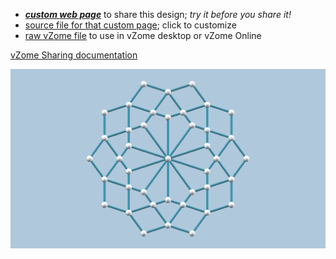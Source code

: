 
 - [***custom web page***][post] to share this design; *try it before you share it!*
 - [source file for that custom page][source]; click to customize
 - [raw vZome file][raw] to use in vZome desktop or vZome Online

[vZome Sharing documentation](https://vzome.github.io/vzome/sharing.html#how-it-works)

![Image](<Rosette 4.png>)


[post]: <https://ThynStyx.github.io/vzome-sharing/2021/12/24/Rosette 4-22-24-11.html>
[source]: <https://github.com/ThynStyx/vzome-sharing/edit/main/_posts/2021-12-24-Rosette 4-22-24-11.md>
[raw]: <https://raw.githubusercontent.com/ThynStyx/vzome-sharing/main/2021/12/24/22-24-11-Rosette 4/Rosette 4.vZome>